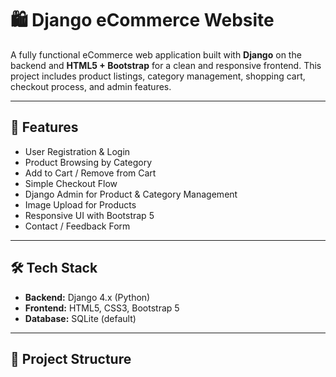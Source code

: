 # 🛍️ Django eCommerce Website

A fully functional eCommerce web application built with **Django** on the backend and **HTML5 + Bootstrap** for a clean and responsive frontend. This project includes product listings, category management, shopping cart, checkout process, and admin features.

---

## 🚀 Features

- User Registration & Login
- Product Browsing by Category
- Add to Cart / Remove from Cart
- Simple Checkout Flow
- Django Admin for Product & Category Management
- Image Upload for Products
- Responsive UI with Bootstrap 5
- Contact / Feedback Form

---

## 🛠️ Tech Stack

- **Backend:** Django 4.x (Python)
- **Frontend:** HTML5, CSS3, Bootstrap 5
- **Database:** SQLite (default)

---

## 📂 Project Structure

